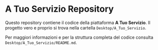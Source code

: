 # A Tuo Servizio Repository

Questo repository contiene il codice della piattaforma **A Tuo Servizio**. Il progetto vero e proprio si trova nella cartella `Desktop/A_Tuo_Servizio`.

Per maggiori informazioni e per la struttura completa del codice consulta `Desktop/A_Tuo_Servizio/README.md`.
